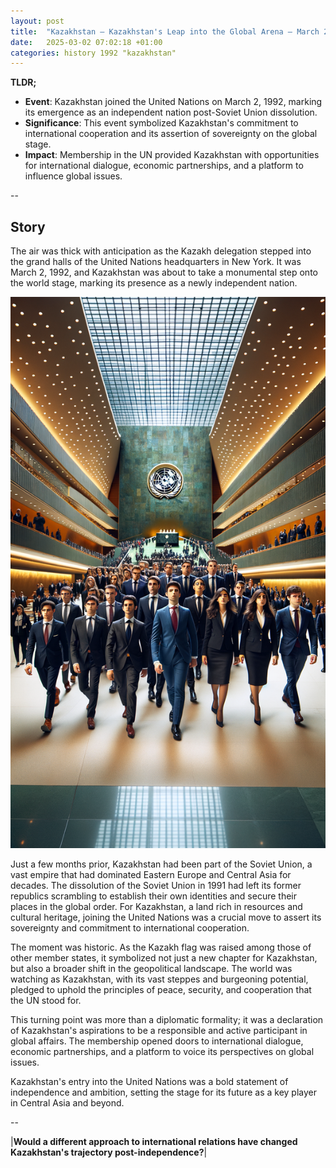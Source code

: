 ```yaml
---
layout: post
title:  "Kazakhstan – Kazakhstan's Leap into the Global Arena – March 2, 1992"
date:   2025-03-02 07:02:18 +01:00
categories: history 1992 "kazakhstan"
---
```


**TLDR;**
- **Event**: Kazakhstan joined the United Nations on March 2, 1992, marking its emergence as an independent nation post-Soviet Union dissolution.
- **Significance**: This event symbolized Kazakhstan's commitment to international cooperation and its assertion of sovereignty on the global stage.
- **Impact**: Membership in the UN provided Kazakhstan with opportunities for international dialogue, economic partnerships, and a platform to influence global issues.

--

## Story

The air was thick with anticipation as the Kazakh delegation stepped into the grand halls of the United Nations headquarters in New York. It was March 2, 1992, and Kazakhstan was about to take a monumental step onto the world stage, marking its presence as a newly independent nation.

![Image](/assets/images/02_March_1e09af88659f731df9a6d366c4344577.png)

Just a few months prior, Kazakhstan had been part of the Soviet Union, a vast empire that had dominated Eastern Europe and Central Asia for decades. The dissolution of the Soviet Union in 1991 had left its former republics scrambling to establish their own identities and secure their places in the global order. For Kazakhstan, a land rich in resources and cultural heritage, joining the United Nations was a crucial move to assert its sovereignty and commitment to international cooperation.

The moment was historic. As the Kazakh flag was raised among those of other member states, it symbolized not just a new chapter for Kazakhstan, but also a broader shift in the geopolitical landscape. The world was watching as Kazakhstan, with its vast steppes and burgeoning potential, pledged to uphold the principles of peace, security, and cooperation that the UN stood for.

This turning point was more than a diplomatic formality; it was a declaration of Kazakhstan's aspirations to be a responsible and active participant in global affairs. The membership opened doors to international dialogue, economic partnerships, and a platform to voice its perspectives on global issues.

Kazakhstan's entry into the United Nations was a bold statement of independence and ambition, setting the stage for its future as a key player in Central Asia and beyond.

--

|**Would a different approach to international relations have changed Kazakhstan's trajectory post-independence?**|

